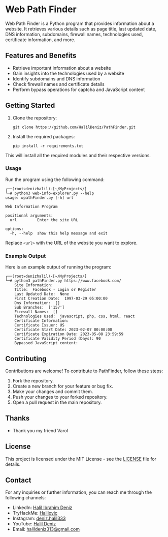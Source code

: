 # Web Path Finder

Web Path Finder is a Python program that provides information about a website. It retrieves various details such as page title, last updated date, DNS information, subdomains, firewall names, technologies used, certificate information, and more.

## Features and Benefits

- Retrieve important information about a website
- Gain insights into the technologies used by a website
- Identify subdomains and DNS information
- Check firewall names and certificate details
- Perform bypass operations for captcha and JavaScript content

## Getting Started

1. Clone the repository:
    ```
    git clone https://github.com/HalilDeniz/PathFinder.git
    ```
   
2. Install the required packages:
    ```
    pip install -r requirements.txt
    ```

This will install all the required modules and their respective versions.

### Usage

Run the program using the following command:

```shell
┌──(root💀denizhalil)-[~/MyProjects/]
└─# python3 web-info-explorer.py --help                                             
usage: wpathFinder.py [-h] url

Web Information Program

positional arguments:
  url         Enter the site URL

options:
  -h, --help  show this help message and exit
```

Replace `<url>` with the URL of the website you want to explore.

### Example Output

Here is an example output of running the program:

```
┌──(root💀denizhalil)-[~/MyProjects/]
└─# python3 pathFinder.py https://www.facebook.com/
    Site Information:
    Title:  Facebook - Login or Register
    Last Updated Date:  None
    First Creation Date:  1997-03-29 05:00:00
    Dns Information:  []
    Sub Branches:  ['157']
    Firewall Names:  []
    Technologies Used:  javascript, php, css, html, react
    Certificate Information:
    Certificate Issuer: US
    Certificate Start Date: 2023-02-07 00:00:00
    Certificate Expiration Date: 2023-05-08 23:59:59
    Certificate Validity Period (Days): 90
    Bypassed JavaScript content:  
```

## Contributing
Contributions are welcome! To contribute to PathFinder, follow these steps:

1. Fork the repository.
2. Create a new branch for your feature or bug fix.
3. Make your changes and commit them.
4. Push your changes to your forked repository.
5. Open a pull request in the main repository.


## Thanks
- Thank you my friend Varol

## License
This project is licensed under the MIT License - see the [LICENSE](LICENSE) file for details.

## Contact
For any inquiries or further information, you can reach me through the following channels:

- LinkedIn: [Halil Ibrahim Deniz](https://www.linkedin.com/in/halil-ibrahim-deniz/)
- TryHackMe: [Halilovic](https://tryhackme.com/p/halilovic)
- Instagram: [deniz.halil333](https://www.instagram.com/deniz.halil333/)
- YouTube: [Halil Deniz](https://www.youtube.com/c/HalilDeniz)
- Email: halildeniz313@gmail.com

